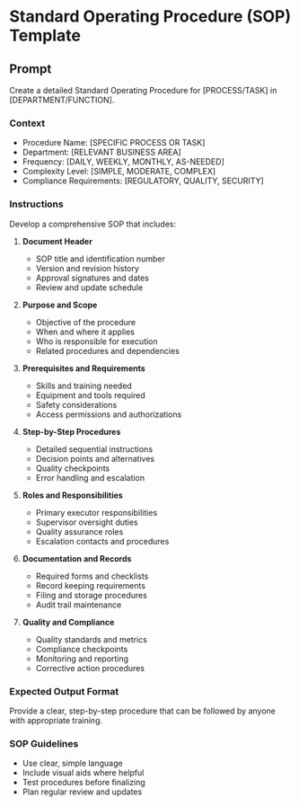 # Standard Operating Procedure (SOP) Template

## Prompt
Create a detailed Standard Operating Procedure for [PROCESS/TASK] in [DEPARTMENT/FUNCTION].

### Context
- Procedure Name: [SPECIFIC PROCESS OR TASK]
- Department: [RELEVANT BUSINESS AREA]
- Frequency: [DAILY, WEEKLY, MONTHLY, AS-NEEDED]
- Complexity Level: [SIMPLE, MODERATE, COMPLEX]
- Compliance Requirements: [REGULATORY, QUALITY, SECURITY]

### Instructions
Develop a comprehensive SOP that includes:

1. **Document Header**
   - SOP title and identification number
   - Version and revision history
   - Approval signatures and dates
   - Review and update schedule

2. **Purpose and Scope**
   - Objective of the procedure
   - When and where it applies
   - Who is responsible for execution
   - Related procedures and dependencies

3. **Prerequisites and Requirements**
   - Skills and training needed
   - Equipment and tools required
   - Safety considerations
   - Access permissions and authorizations

4. **Step-by-Step Procedures**
   - Detailed sequential instructions
   - Decision points and alternatives
   - Quality checkpoints
   - Error handling and escalation

5. **Roles and Responsibilities**
   - Primary executor responsibilities
   - Supervisor oversight duties
   - Quality assurance roles
   - Escalation contacts and procedures

6. **Documentation and Records**
   - Required forms and checklists
   - Record keeping requirements
   - Filing and storage procedures
   - Audit trail maintenance

7. **Quality and Compliance**
   - Quality standards and metrics
   - Compliance checkpoints
   - Monitoring and reporting
   - Corrective action procedures

### Expected Output Format
Provide a clear, step-by-step procedure that can be followed by anyone with appropriate training.

### SOP Guidelines
- Use clear, simple language
- Include visual aids where helpful
- Test procedures before finalizing
- Plan regular review and updates